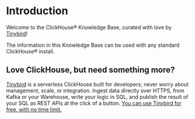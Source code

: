 # Introduction

Welcome to the ClickHouse® Knowledge Base, curated with love by [Tinybird](https://tinybird.co)! 

The information in this Knowledge Base can be used with any standard ClickHouse® install.

## Love ClickHouse, but need something more?

[Tinybird](https://tinybird.co) is a serverless ClickHouse built for developers; never worry about management, scale, or integration. Ingest data directly over HTTPS, from Kafka or your Warehouse, write your logic in SQL, and publish the result of your SQL as REST APIs at the click of a button. [You can use Tinybird for free, with no time limit.](https://tinybird.co)

